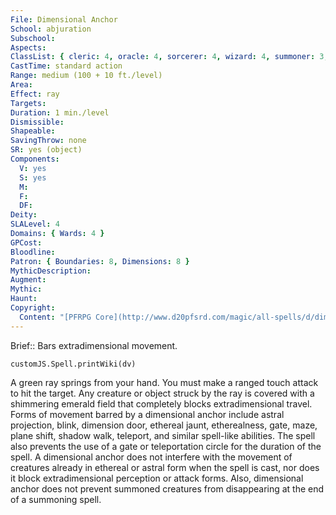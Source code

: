 ```yaml
---
File: Dimensional Anchor
School: abjuration
Subschool: 
Aspects: 
ClassList: { cleric: 4, oracle: 4, sorcerer: 4, wizard: 4, summoner: 3, inquisitor: 3, occultist: 4, psychic: 4, spiritualist: 4, unchained summoner: 4, medium: 3 }
CastTime: standard action
Range: medium (100 + 10 ft./level)
Area: 
Effect: ray
Targets: 
Duration: 1 min./level
Dismissible: 
Shapeable: 
SavingThrow: none
SR: yes (object)
Components:
  V: yes
  S: yes
  M: 
  F: 
  DF: 
Deity: 
SLALevel: 4
Domains: { Wards: 4 }
GPCost: 
Bloodline: 
Patron: { Boundaries: 8, Dimensions: 8 }
MythicDescription: 
Augment: 
Mythic: 
Haunt: 
Copyright:
  Content: "[PFRPG Core](http://www.d20pfsrd.com/magic/all-spells/d/dimensional-anchor)"
---
```

Brief:: Bars extradimensional movement.

```dataviewjs
customJS.Spell.printWiki(dv)
```

A green ray springs from your hand. You must make a ranged touch attack to hit the target. Any creature or object struck by the ray is covered with a shimmering emerald field that completely blocks extradimensional travel. Forms of movement barred by a dimensional anchor include astral projection, blink, dimension door, ethereal jaunt, etherealness, gate, maze, plane shift, shadow walk, teleport, and similar spell-like abilities. The spell also prevents the use of a gate or teleportation circle for the duration of the spell. A dimensional anchor does not interfere with the movement of creatures already in ethereal or astral form when the spell is cast, nor does it block extradimensional perception or attack forms. Also, dimensional anchor does not prevent summoned creatures from disappearing at the end of a summoning spell.
